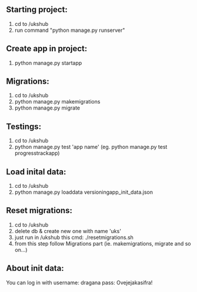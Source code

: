 ## Starting project:

1. cd to /ukshub
2. run command "python manage.py runserver"

## Create app in project:

1. python manage.py startapp <name>

## Migrations:

1. cd to /ukshub
2. python manage.py makemigrations
3. python manage.py migrate

## Testings:

1. cd to /ukshub
2. python manage.py test 'app name' (eg. python manage.py test progresstrackapp)

## Load inital data:

1. cd to /ukshub
2. python manage.py loaddata versioningapp_init_data.json

## Reset migrations:

1. cd to /ukshub
2. delete db & create new one with name 'uks'
3. just run in /ukshub this cmd: ./resetmigrations.sh
4. from this step follow Migrations part (ie. makemigrations, migrate and so on...)

## About init data:

You can log in with
username: dragana
pass: Ovejejakasifra!
